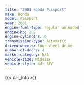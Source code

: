 ```yaml
---
title: "2001 Honda Passport"
make: Honda
model: Passport
year: 2001
engine-fuel-type: regular unleaded
engine-hp: 205
engine-cylinders: 6
transmission-type: Automatic
driven-wheels: four wheel drive
number-of-doors: 4
market-category: N/A
vehicle-size: Midsize
vehicle-style: 4dr SUV
---
```


{{< car_info >}}

